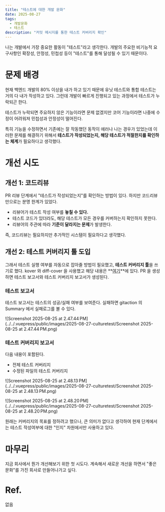 ```yaml
---
title: "테스트에 대한 개발 문화"
date: 2025-08-27
tags:
  - 개발문화
  - 테스트
description: "커밋 메시지를 통한 테스트 커버리지 확인"
---
```

나는 개발에서 가장 중요한 활동이 "테스트"라고 생각한다. 개발의 주요한 비기능적 요구사항인 확장성, 안정성, 민첩성 등이 "테스트"를 통해 달성될 수 있기 때문이다.

# 문제 배경

현재 백엔드 개발의 80% 이상을 내가 하고 있기 때문에 유닛 테스트와 통합 테스트는 거의 다 내가 작성하고 있다. 그런데 개발이 빠르게 진행되고 있는 과정에서 테스트가 누락되곤 한다.

테스트가 누락되면 주요하지 않은 기능이라면 문제 없겠지만 코어 기능이라면 나중에 수정이 어려워져 민첩성과 안정성이 떨어진다.

특히 기능을 수정하면서 기존에는 잘 작동했던 동작이 에러나 나는 경우가 있었는데 이러한 문제를 해결하기 위해서 **테스트가 작성되었는지, 해당 테스트가 적절한지를 확인하는 체계**가 필요하다고 생각했다.  

# 개선 시도

## 개선 1: 코드리뷰

PR 리뷰 단계에서 "테스트가 작성되었는지"를 확인하는 방법이 있다. 하지만 코드리뷰만으로는 분명 한계가 있었다.

- 리뷰어가 테스트 작성 여부를 **놓칠 수 있다.**
- 테스트 코드가 있더라도, 해당 테스트가 모든 경우를 커버하는지 확인하지 못한다.
- 리뷰어의 주관에 따라 **기준이 달라지는 문제**가 발생한다.

즉, 코드리뷰는 필요하지만 추가적인 시스템이 필요하다고 생각했다.

## 개선 2: 테스트 커버리지 툴 도입

그래서 테스트 실행 여부를 자동으로 잡아줄 방법이 필요했고, **테스트 커버리지 툴**을 쓰기로 했다. kover 와 diff-cover 을 사용했고 해당 내용은 **[여기](https://hobeen-kim.github.io/posts/spring/2025-08-20-test2.html)**에 있다.
PR 을 생성하면 테스트 보고서와 테스트 커버리지 보고서가 생성된다.

### 테스트 보고서

테스트 보고서는 테스트의 성공/실패 여부를 보여준다. 실패하면 gitaction 의 Summary 에서 실패로그를 볼 수 있다.

![Screenshot 2025-08-25 at 2.47.44 PM](../../.vuepress/public/images/2025-08-27-culturetest/Screenshot 2025-08-25 at 2.47.44 PM.png)

### 테스트 커버리지 보고서

다음 내용이 포함된다.

- 전체 테스트 커버리지
- 수정된 파일의 테스트 커버리지

![Screenshot 2025-08-25 at 2.48.13 PM](../../.vuepress/public/images/2025-08-27-culturetest/Screenshot 2025-08-25 at 2.48.13 PM.png)

![Screenshot 2025-08-25 at 2.48.20 PM](../../.vuepress/public/images/2025-08-27-culturetest/Screenshot 2025-08-25 at 2.48.20 PM.png)

원래는 커버리지의 목표를 정하려고 했으나, 큰 의미가 없다고 생각하여 현재 단계에서는 테스트 작성여부에 대한 "인지" 차원에서만 사용하고 있다.

# 마무리

지금 회사에서 뭔가 개선해보기 위한 첫 시도다. 계속해서 새로운 개선을 하면서 "좋은 문화"를 가진 회사로 만들어나가고 싶다.

# Ref.

없음